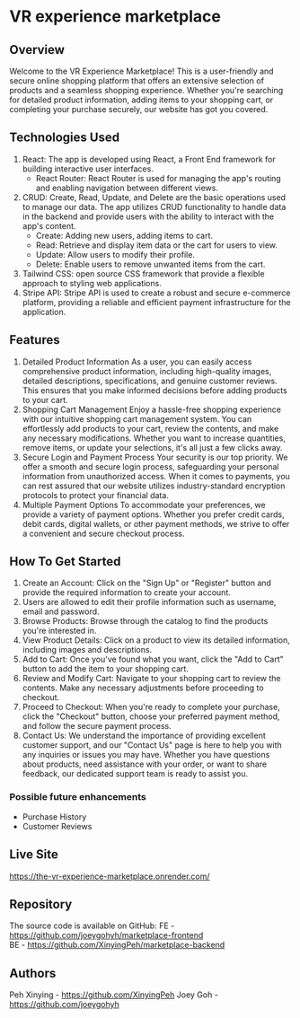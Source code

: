 # VR experience marketplace 

## Overview

Welcome to the VR Experience Marketplace! This is a user-friendly and secure online shopping platform that offers an extensive selection of products and a seamless shopping experience. Whether you're searching for detailed product information, adding items to your shopping cart, or completing your purchase securely, our website has got you covered.

## Technologies Used

1. React: The app is developed using React, a Front End framework for building interactive user interfaces.
   - React Router: React Router is used for managing the app's routing and enabling navigation between different views.
2. CRUD: Create, Read, Update, and Delete are the basic operations used to manage our data. The app utilizes CRUD functionality to handle data in the backend and provide users with the ability to interact with the app's content.
   - Create: Adding new users, adding items to cart.
   - Read: Retrieve and display item data or the cart for users to view.
   - Update: Allow users to modify their profile.
   - Delete: Enable users to remove unwanted items from the cart.
3. Tailwind CSS: open source CSS framework that provide a flexible approach to styling web applications.
4. Stripe API: Stripe API is used to create a robust and secure e-commerce platform, providing a reliable and efficient payment infrastructure for the application.

## Features

1. Detailed Product Information
   As a user, you can easily access comprehensive product information, including high-quality images, detailed descriptions, specifications, and genuine customer reviews. This ensures that you make informed decisions before adding products to your cart.
2. Shopping Cart Management
   Enjoy a hassle-free shopping experience with our intuitive shopping cart management system. You can effortlessly add products to your cart, review the contents, and make any necessary modifications. Whether you want to increase quantities, remove items, or update your selections, it's all just a few clicks away.
3. Secure Login and Payment Process
   Your security is our top priority. We offer a smooth and secure login process, safeguarding your personal information from unauthorized access. When it comes to payments, you can rest assured that our website utilizes industry-standard encryption protocols to protect your financial data.
4. Multiple Payment Options
   To accommodate your preferences, we provide a variety of payment options. Whether you prefer credit cards, debit cards, digital wallets, or other payment methods, we strive to offer a convenient and secure checkout process.

## How To Get Started

1. Create an Account: Click on the "Sign Up" or "Register" button and provide the required information to create your account.
2. Users are allowed to edit their profile information such as username, email and password.
3. Browse Products: Browse through the catalog to find the products you're interested in.
4. View Product Details: Click on a product to view its detailed information, including images and descriptions.
5. Add to Cart: Once you've found what you want, click the "Add to Cart" button to add the item to your shopping cart.
6. Review and Modify Cart: Navigate to your shopping cart to review the contents. Make any necessary adjustments before proceeding to checkout.
7. Proceed to Checkout: When you're ready to complete your purchase, click the "Checkout" button, choose your preferred payment method, and follow the secure payment process.
8. Contact Us: We understand the importance of providing excellent customer support, and our "Contact Us" page is here to help you with any inquiries or issues you may have. Whether you have questions about products, need assistance with your order, or want to share feedback, our dedicated support team is ready to assist you.

### Possible future enhancements

- Purchase History
- Customer Reviews

## Live Site

https://the-vr-experience-marketplace.onrender.com/

## Repository

The source code is available on GitHub:
FE - https://github.com/joeygohyh/marketplace-frontend <br/>
BE - https://github.com/XinyingPeh/marketplace-backend

## Authors

Peh Xinying - https://github.com/XinyingPeh
Joey Goh - https://github.com/joeygohyh
